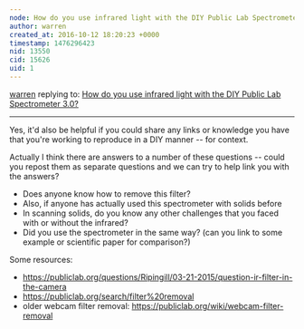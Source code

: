 ```yaml
---
node: How do you use infrared light with the DIY Public Lab Spectrometer 3.0?
author: warren
created_at: 2016-10-12 18:20:23 +0000
timestamp: 1476296423
nid: 13550
cid: 15626
uid: 1
---
```




[warren](../profile/warren) replying to: [How do you use infrared light with the DIY Public Lab Spectrometer 3.0?](../notes/haribhimaraju/10-11-2016/how-do-you-use-infrared-light-with-the-diy-public-lab-spectrometer-3-0)

----
Yes, it'd also be helpful if you could share any links or knowledge you have that you're working to reproduce in a DIY manner -- for context. 

Actually I think there are answers to a number of these questions -- could you repost them as separate questions and we can try to help link you with the answers?

* Does anyone know how to remove this filter?
* Also, if anyone has actually used this spectrometer with solids before
* In scanning solids, do you know any other challenges that you faced with or without the infrared? 
* Did you use the spectrometer in the same way? (can you link to some example or scientific paper for comparison?)

Some resources: 

* https://publiclab.org/questions/Ripingill/03-21-2015/question-ir-filter-in-the-camera
* https://publiclab.org/search/filter%20removal
* older webcam filter removal: https://publiclab.org/wiki/webcam-filter-removal